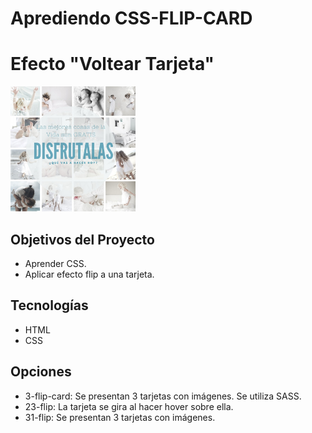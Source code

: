 # Aprediendo CSS-FLIP-CARD

# Efecto "Voltear Tarjeta"

<p align="left">
  <img height="200" src="img/Peter.jpg" />
</p>

## Objetivos del Proyecto

- Aprender CSS.
- Aplicar efecto flip a una tarjeta.

## Tecnologías
- HTML
- CSS

## Opciones
- 3-flip-card: Se presentan 3 tarjetas con imágenes. Se utiliza SASS.
- 23-flip: La tarjeta se gira al hacer hover sobre ella.
- 31-flip: Se presentan 3 tarjetas con imágenes.
